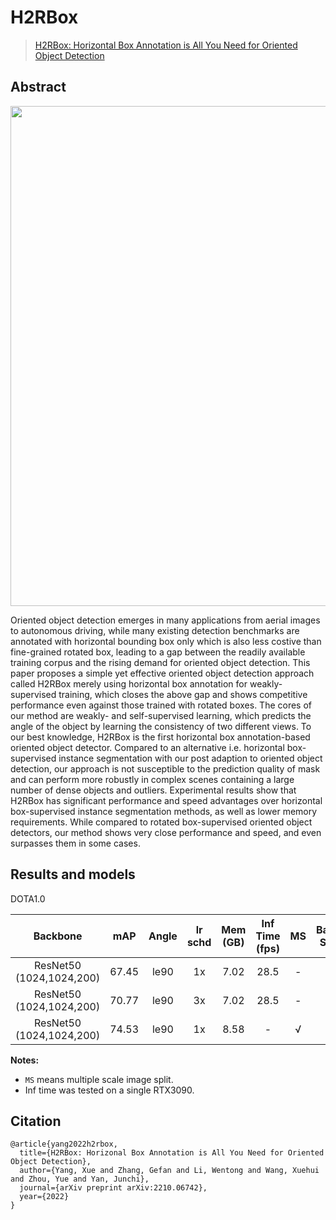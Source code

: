 # H2RBox
> [H2RBox: Horizontal Box Annotation is All You Need for Oriented Object Detection](https://arxiv.org/abs/2210.06742)

<!-- [ALGORITHM] -->
## Abstract

<div align=center>
<img src="./pipeline.png" width="800"/>
</div>

Oriented object detection emerges in many applications from aerial images to autonomous driving, while many existing detection benchmarks are annotated with horizontal bounding box only which is also less costive than fine-grained rotated box, leading to a gap between the readily available training corpus and the rising demand for oriented object detection.  This paper proposes a simple yet effective oriented object detection approach called H2RBox merely using horizontal box annotation for weakly-supervised training, which closes the above gap and shows competitive performance even against those trained with rotated boxes.  The cores of our method are weakly- and self-supervised learning, which predicts the angle of the object by learning the consistency of two different views. To our best knowledge, H2RBox is the first horizontal box annotation-based oriented object detector. Compared to an alternative i.e. horizontal box-supervised instance segmentation with our post adaption to oriented object detection, our approach is not susceptible to the prediction quality of mask and can perform more robustly in complex scenes containing a large number of dense objects and outliers. Experimental results show that H2RBox has significant performance and speed advantages over horizontal box-supervised instance segmentation methods, as well as lower memory requirements. While compared to rotated box-supervised oriented object detectors, our method shows very close performance and speed, and even surpasses them in some cases.

## Results and models

DOTA1.0

|         Backbone         |  mAP  | Angle | lr schd | Mem (GB) | Inf Time (fps) | MS  | Batch Size |                                      Configs                                      |         Download         |
|:------------------------:|:-----:|:-----:|:-------:|:--------:|:--------------:|:---:|:----------:|:---------------------------------------------------------------------------------:|:------------------------:|
| ResNet50 (1024,1024,200) | 67.45 | le90  |   1x    |   7.02   |      28.5      |  -  |     2      |    [h2rbox_r50_adamw_fpn_1x_dota_le90](./h2rbox_r50_adamw_fpn_1x_dota_le90.py)    | [model](https://drive.google.com/file/d/1pRvlHzeTc71HZQBGdlkjFmeK2RzwC9hS/view?usp=sharing) &#124; [log](https://drive.google.com/file/d/1KQ1mtOdAswArm8YGkhXy88LvnOUDIBha/view?usp=sharing) |
| ResNet50 (1024,1024,200) | 70.77 | le90  |   3x    |   7.02   |      28.5      |  -  |     2      |    [h2rbox_r50_adamw_fpn_3x_dota_le90](./h2rbox_r50_adamw_fpn_3x_dota_le90.py)    | [model](https://drive.google.com/file/d/1WMtye2T_DOyPMPKbABQsbzIffANEjYpo/view?usp=sharing) &#124; [log](https://drive.google.com/file/d/1lRXV2-DsvusgE_W7cVoS7l4O30qwAR7L/view?usp=sharing) |
| ResNet50 (1024,1024,200) | 74.53 | le90  |   1x    |   8.58   |       -        |  √  |     2      | [h2rbox_r50_adamw_fpn_1x_dota_ms_le90](./h2rbox_r50_adamw_fpn_1x_dota_ms_le90.py) | [model](https://drive.google.com/file/d/1eY3emcHLs8B0xSU2L3jk0nEcsikSN-vJ/view?usp=sharing) &#124; [log](https://drive.google.com/file/d/1qBLvX94qra6UZFncsb7UDYPgC6nssvQd/view?usp=sharing) |

**Notes:**

- `MS` means multiple scale image split.
- Inf time was tested on a single RTX3090.

## Citation
```
@article{yang2022h2rbox,
  title={H2RBox: Horizonal Box Annotation is All You Need for Oriented Object Detection},
  author={Yang, Xue and Zhang, Gefan and Li, Wentong and Wang, Xuehui and Zhou, Yue and Yan, Junchi},
  journal={arXiv preprint arXiv:2210.06742},
  year={2022}
}

```
